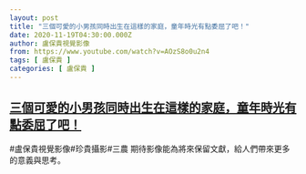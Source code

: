 ```yaml
---
layout: post
title: "三個可愛的小男孩同時出生在這樣的家庭，童年時光有點委屈了吧！"
date: 2020-11-19T04:30:00.000Z
author: 盧保貴視覺影像
from: https://www.youtube.com/watch?v=AOzS8o0u2n4
tags: [ 盧保貴 ]
categories: [ 盧保貴 ]
---
```

<!--1605760200000-->
[三個可愛的小男孩同時出生在這樣的家庭，童年時光有點委屈了吧！](https://www.youtube.com/watch?v=AOzS8o0u2n4)
------

<div>
#盧保貴視覺影像#珍貴攝影#三農 期待影像能為將來保留文獻，給人們帶來更多的意義與思考。
</div>
